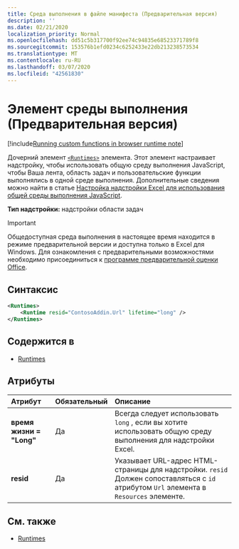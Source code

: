 ```yaml
---
title: Среда выполнения в файле манифеста (Предварительная версия)
description: ''
ms.date: 02/21/2020
localization_priority: Normal
ms.openlocfilehash: dd51c5b317700f92ee74c94835e68523371789f8
ms.sourcegitcommit: 153576b1efd0234c6252433e22db213238573534
ms.translationtype: MT
ms.contentlocale: ru-RU
ms.lasthandoff: 03/07/2020
ms.locfileid: "42561830"
---
```

# <a name="runtime-element-preview"></a>Элемент среды выполнения (Предварительная версия)

[!include[Running custom functions in browser runtime note](../../includes/excel-shared-runtime-preview-note.md)]

Дочерний элемент [`<Runtimes>`](runtimes.md) элемента. Этот элемент настраивает надстройку, чтобы использовать общую среду выполнения JavaScript, чтобы Ваша лента, область задач и пользовательские функции выполнялись в одной среде выполнения. Дополнительные сведения можно найти в статье [Настройка надстройки Excel для использования общей среды выполнения JavaScript](../../excel/configure-your-add-in-to-use-a-shared-runtime.md).

**Тип надстройки:** надстройки области задач

> [!IMPORTANT]
> Общедоступная среда выполнения в настоящее время находится в режиме предварительной версии и доступна только в Excel для Windows. Для ознакомления с предварительными возможностями необходимо присоединиться к [программе предварительной оценки Office](https://insider.office.com/).

## <a name="syntax"></a>Синтаксис

```XML
<Runtimes>
    <Runtime resid="ContosoAddin.Url" lifetime="long" />
</Runtimes>
```

## <a name="contained-in"></a>Содержится в

- [Runtimes](runtimes.md)

## <a name="attributes"></a>Атрибуты

|  Атрибут  |  Обязательный  |  Описание  |
|:-----|:-----|:-----|
|  **время жизни = "Long"**  |  Да  | Всегда следует использовать `long` , если вы хотите использовать общую среду выполнения для надстройки Excel. |
|  **resid**  |  Да  | Указывает URL-адрес HTML-страницы для надстройки. `resid` Должен сопоставляться с `id` атрибутом `Url` элемента в `Resources` элементе. |

## <a name="see-also"></a>См. также

- [Runtimes](runtimes.md)
